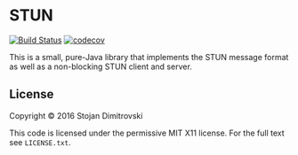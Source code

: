 STUN
====
[![Build Status](https://travis-ci.org/hf/stun.svg?branch=master)](https://travis-ci.org/hf/stun) [![codecov](https://codecov.io/gh/hf/stun/branch/master/graph/badge.svg)](https://codecov.io/gh/hf/stun)

This is a small, pure-Java library that implements the STUN message format as
well as a non-blocking STUN client and server.

## License

Copyright &copy; 2016 Stojan Dimitrovski

This code is licensed under the permissive MIT X11 license. For the full text
see `LICENSE.txt`.
